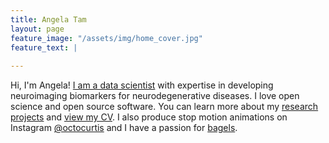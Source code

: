 ```yaml
---
title: Angela Tam
layout: page
feature_image: "/assets/img/home_cover.jpg"
feature_text: |
  
---
```

Hi, I'm Angela! [I am a data scientist](https://angela-tam.github.io/about/) with expertise in developing neuroimaging biomarkers for neurodegenerative diseases. I love open science and open source software. You can learn more about my [research projects](https://angela-tam.github.io/blog/) and [view my CV](https://angela-tam.github.io/cv/). I also produce stop motion animations on Instagram [@octocurtis](https://www.instagram.com/octocurtis) and I have a passion for [bagels](https://angela-tam.github.io/bagel/).
